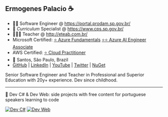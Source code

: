 ## Ermogenes Palacio ☕
- 🐱‍👤 Software Engineer @ https://portal.prodam.sp.gov.br/
- 🦉 _Curriculum_ Specialist @ https://www.cps.sp.gov.br/
- 👨🏻‍🏫 Teacher @ http://eteab.com.br/
- Microsoft Certified: [⭐ Azure Fundamentals](https://www.youracclaim.com/badges/6380b971-e8f4-4757-a4ab-4cc1a52f95f3/public_url) [⭐⭐ Azure AI Engineer Associate](https://www.youracclaim.com/badges/61de0d9e-076e-42f9-87fc-118897772d79/public_url)
- AWS Certified: [⭐ Cloud Practitioner](https://www.credly.com/badges/659c34d2-eb45-461d-bf01-a8f0bd29bacc/public_url)
- 📍 Santos, São Paulo, Brazil
- [GitHub](https://github.com/ermogenes) | [LinkedIn](https://www.linkedin.com/in/ermogenes/) | [YouTube](https://www.youtube.com/channel/UCeRLqYFNV2wPBclJLzbJ2Fw) | [Twitter](http://twitter.com/ermogenes) | [NuGet](https://www.nuget.org/profiles/ermogenes)

Senior Software Engineer and Teacher in Professional and Superior Education with 20y+ experience. Dev since childhood.

---

🔭 Dev C# & Dev Web: side projects with free content for portuguese speakers learning to code

[![Dev C#](https://raw.githubusercontent.com/ermogenes/aulas-programacao-web/master/content/logo-dev-cs.png)](https://github.com/ermogenes/aulas-programacao-csharp) [![Dev Web](https://raw.githubusercontent.com/ermogenes/aulas-programacao-csharp/master/content/logo-dev-web.png)](https://github.com/ermogenes/aulas-programacao-web)
